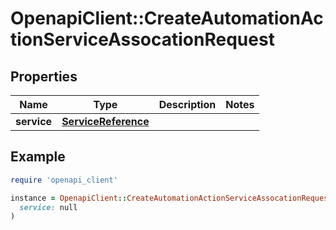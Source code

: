 # OpenapiClient::CreateAutomationActionServiceAssocationRequest

## Properties

| Name | Type | Description | Notes |
| ---- | ---- | ----------- | ----- |
| **service** | [**ServiceReference**](ServiceReference.md) |  |  |

## Example

```ruby
require 'openapi_client'

instance = OpenapiClient::CreateAutomationActionServiceAssocationRequest.new(
  service: null
)
```

